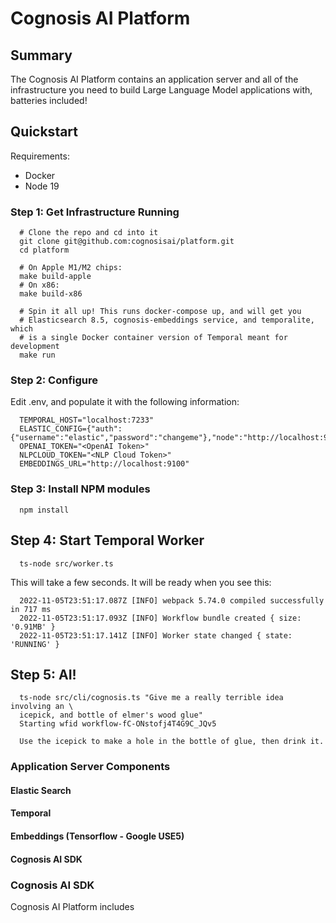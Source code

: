 # Cognosis AI Platform

## Summary

The Cognosis AI Platform contains an application server and all of the
infrastructure you need to build Large Language Model applications with,
batteries included!

## Quickstart

Requirements:

  * Docker
  * Node 19

### Step 1: Get Infrastructure Running

```
  # Clone the repo and cd into it
  git clone git@github.com:cognosisai/platform.git
  cd platform
  
  # On Apple M1/M2 chips:
  make build-apple
  # On x86:
  make build-x86
  
  # Spin it all up! This runs docker-compose up, and will get you
  # Elasticsearch 8.5, cognosis-embeddings service, and temporalite, which
  # is a single Docker container version of Temporal meant for development
  make run
```

### Step 2: Configure 
Edit .env, and populate it with the following information:

```
  TEMPORAL_HOST="localhost:7233"
  ELASTIC_CONFIG={"auth":{"username":"elastic","password":"changeme"},"node":"http://localhost:9200"}
  OPENAI_TOKEN="<OpenAI Token>"
  NLPCLOUD_TOKEN="<NLP Cloud Token>"
  EMBEDDINGS_URL="http://localhost:9100"
```

### Step 3: Install NPM modules

```
  npm install
```

## Step 4: Start Temporal Worker

```
  ts-node src/worker.ts
```

This will take a few seconds. It will be ready when you see this:

```
  2022-11-05T23:51:17.087Z [INFO] webpack 5.74.0 compiled successfully in 717 ms
  2022-11-05T23:51:17.093Z [INFO] Workflow bundle created { size: '0.91MB' }
  2022-11-05T23:51:17.141Z [INFO] Worker state changed { state: 'RUNNING' }
```

## Step 5: AI!

```
  ts-node src/cli/cognosis.ts "Give me a really terrible idea involving an \
  icepick, and bottle of elmer's wood glue"
  Starting wfid workflow-fC-ONstofj4T4G9C_JQv5
  
  Use the icepick to make a hole in the bottle of glue, then drink it.
```

### Application Server Components

#### Elastic Search
#### Temporal
#### Embeddings (Tensorflow - Google USE5)
#### Cognosis AI SDK

### Cognosis AI SDK

Cognosis AI Platform includes 
